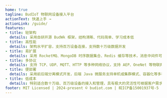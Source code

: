 ```yaml
---
home: true
tagline: BudIoT 物联网设备接入平台
actionText: 快速上手 →
actionLink: /guide/
features:
- title: 轻架构
  details: 采用自研开源 BudWk 框架，结构清晰、代码简单、学习成本低
- title: 高性能
  details: 架构水平扩容，支持百万设备连接，支持数十万级数据并发
- title: 易扩展
  details: 采用 RocketMQ、MongoDB 时序数据集合、Redis 缓存等技术，消息中间件可选 RabbitMQ、Kafka，时序数据库可选 TDEngine、ClickHouse 等
- title: 多协议
  details: 支持 TCP、UDP、MQTT、HTTP 等多种网络协议，支持 AEP、OneNet 等物联网平台接入，支持各类设备协议自定义开发
- title: 便部署
  details: 采用前后端分离模式开发，后端 Java 微服务支持单机或集群模式、容器化等多种部署方式
- title: 低成本
  details: 特别适合数十万级、百万级设备的接入和管理，具有极大的灵活性可根据客户需求定制开发各种功能    
footer: MIT Licensed | 2024-present © budiot.com | 皖ICP备15001937号-5
---
```

